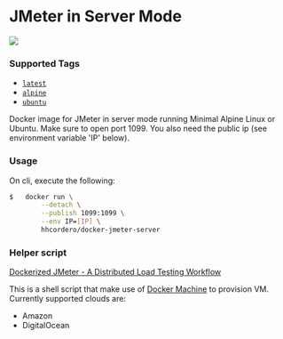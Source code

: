 # JMeter in Server Mode

[![](https://badge.imagelayers.io/hhcordero/docker-jmeter-server:latest.svg)](https://imagelayers.io/?images=hhcordero/docker-jmeter-server:latest 'Get your own badge on imagelayers.io')

### Supported Tags

- [`latest`](https://github.com/hhcordero/docker-jmeter-server/tree/master/alpine)
- [`alpine`](https://github.com/hhcordero/docker-jmeter-server/tree/master/alpine)
- [`ubuntu`](https://github.com/hhcordero/docker-jmeter-server)

Docker image for JMeter in server mode running Minimal Alpine Linux or Ubuntu. Make sure to open port 1099. You also need the public ip (see environment variable 'IP' below).

### Usage

On cli, execute the following:

```sh
$   docker run \
        --detach \
        --publish 1099:1099 \
        --env IP=[IP] \
        hhcordero/docker-jmeter-server
```

### Helper script

[Dockerized JMeter - A Distributed Load Testing Workflow](https://gist.github.com/hhcordero/abd1dcaf6654cfe51d0b)

This is a shell script that make use of [Docker Machine](https://github.com/docker/machine) to provision VM. Currently supported clouds are:
- Amazon
- DigitalOcean

